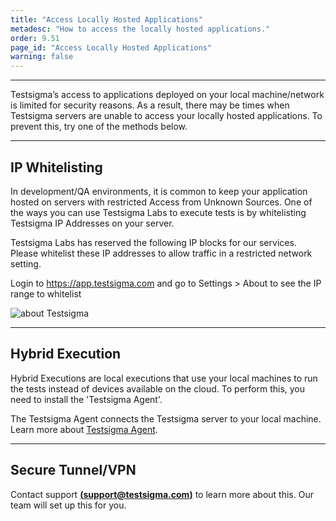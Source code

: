 ```yaml
---
title: "Access Locally Hosted Applications"
metadesc: "How to access the locally hosted applications."
order: 9.51
page_id: "Access Locally Hosted Applications"
warning: false
---
```


---


Testsigma’s access to applications deployed on your local machine/network is limited for security reasons. As a result, there may be times when Testsigma servers are unable to access your locally hosted applications. To prevent this, try one of the methods below.

---
## IP Whitelisting
In development/QA environments, it is common to keep your application hosted on servers with restricted Access from Unknown Sources.  One of the ways you can use Testsigma Labs to execute tests is by whitelisting Testsigma IP Addresses on your server.

Testsigma Labs has reserved the following IP blocks for our services. Please whitelist these IP addresses to allow traffic in a restricted network setting.

Login to https://app.testsigma.com and go to Settings > About to see the IP range to whitelist

![about Testsigma](https://docs.testsigma.com/images/test-locally-hosted-applications/about-testsigma.png)

---
## Hybrid Execution

Hybrid Executions are local executions that use your local machines to run the tests instead of devices available on the cloud. To perform this, you need to install the 'Testsigma Agent'. 

The Testsigma Agent connects the Testsigma server to your local machine. Learn more about [Testsigma Agent](https://testsigma.com/docs/agent/overview/).


---
## Secure Tunnel/VPN

Contact support **[(support@testsigma.com)](mailto:support@testsigma.com)** to learn more about this. Our team will set up this for you.
